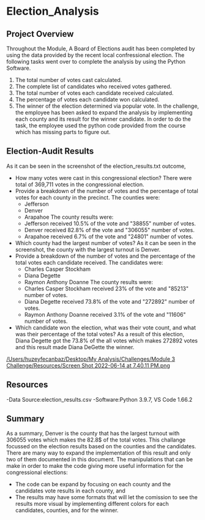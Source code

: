# Election_Analysis

## Project Overview
Throughout the Module, A Board of Elections audit has been completed by using the data provided by the recent local confressional election. The following tasks went over to complete the analysis by using the Python Software.

1. The total number of votes cast calculated.
2. The complete list of candidates who received votes gathered.
3. The total number of votes each candidate received calculated.
4. The percentage of votes each candidate won calculated.
5. The winner of the election determined via popular vote.
In the challenge, the employee has been asked to expand the analysis by implementing each county and its result for the winner candidate. In order to do the task, the employee used the python code provided from the course which has missing parts to figure out.

## Election-Audit Results
As it can be seen in the screenshot of the election_results.txt outcome, 
- How many votes were cast in this congressional election?
There were total of 369,711 votes in the congressional election. 
- Provide a breakdown of the number of votes and the percentage of total votes for each county in the precinct.
The counties were:
	- Jefferson
	- Denver
	- Arapahoe
The county results were:
	- Jefferson received 10.5% of the vote and "38855" number of votes.
	- Denver received 82.8% of the vote and "306055" number of votes.
	- Arapahoe received 6.7% of the vote and "24801" number of votes.
- Which county had the largest number of votes?
As it can be seen in the screenshot, the county with the largest turnout is Denver.
- Provide a breakdown of the number of votes and the percentage of the total votes each candidate received.
The candidates were:
	- Charles Casper Stockham
	- Diana Degette
	- Raymon Anthony Doanne
The county results were:
	- Charles Casper Stockham received 23% of the vote and "85213" number of votes.
	- Diana Degette received 73.8% of the vote and "272892" number of votes.
	- Raymon Anthony Doanne received 3.1% of the vote and "11606" number of votes.
- Which candidate won the election, what was their vote count, and what was their percentage of the total votes?
As a result of this election, Diana Degette got the 73.8% of the all votes which makes 272892 votes and this result made Diana DeGette the winner.

[/Users/huzeyfecanbaz/Desktop/My Analysis/Challenges/Module 3 Challenge/Resources/Screen Shot 2022-06-14 at 7.40.11 PM.png](https://github.com/huzeyfecanbaz/Election_Analysis/blob/8d7f5365a0e5c89f520ce48caf65ff45ba36411c/Resources/Screen%20Shot%202022-06-14%20at%207.40.11%20PM.png)


## Resources
-Data Source:election_results.csv
-Software:Python 3.9.7, VS Code 1.66.2

## Summary
As a summary, Denver is the county that has the largest turnout with 306055 votes which makes the 82.8$ of the total votes. This challange focussed on the election results based on the counties and the candidates. There are many way to expand the implementation of this result and only two of them documented in this document. The manipulations that can be make in order to make the code giving more useful information for the congressional elections:
- The code can be expand by focusing on each county and the candidates vote results in each county, and
- The results may have some formats that will let the comission to see the results more visual by implementing different colors for each candidates, counties, and for the winner.
